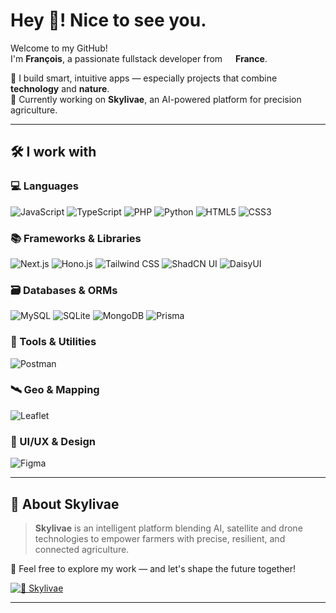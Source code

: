 # Hey 👋! Nice to see you.

Welcome to my GitHub!  
I'm **François**, a passionate fullstack developer from <img src="https://cdn-icons-png.flaticon.com/512/197/197560.png" width="13"/> **France**.

🚀 I build smart, intuitive apps — especially projects that combine **technology** and **nature**.  
🌱 Currently working on **Skylivae**, an AI-powered platform for precision agriculture.

---

## 🛠️ I work with

### 💻 Languages
<p>
  <img alt="JavaScript" src="https://img.shields.io/badge/JavaScript-F7DF1E?logo=javascript&logoColor=000" />
  <img alt="TypeScript" src="https://img.shields.io/badge/TypeScript-007ACC?logo=typescript&logoColor=white" />
  <img alt="PHP" src="https://img.shields.io/badge/PHP-777BB4?logo=php&logoColor=white" />
  <img alt="Python" src="https://img.shields.io/badge/Python-3776AB?logo=python&logoColor=white" />
  <img alt="HTML5" src="https://img.shields.io/badge/HTML5-E34F26?logo=html5&logoColor=white" />
  <img alt="CSS3" src="https://img.shields.io/badge/CSS3-1572B6?logo=css3&logoColor=white" />
</p>

### 📚 Frameworks & Libraries
<p>
  <img alt="Next.js" src="https://img.shields.io/badge/Next.js-000000?logo=nextdotjs&logoColor=white" />
  <img alt="Hono.js" src="https://img.shields.io/badge/Hono-FF4F4F?logo=hono&logoColor=white" />
  <img alt="Tailwind CSS" src="https://img.shields.io/badge/Tailwind_CSS-06B6D4?logo=tailwindcss&logoColor=white" />
  <img alt="ShadCN UI" src="https://img.shields.io/badge/ShadCN_UI-111827?logo=shadcnui&logoColor=white" />
  <img alt="DaisyUI" src="https://img.shields.io/badge/DaisyUI-FF69B4?logo=daisyui&logoColor=white" />
</p>

### 🗃️ Databases & ORMs
<p>
  <img alt="MySQL" src="https://img.shields.io/badge/MySQL-4479A1?logo=mysql&logoColor=white" />
  <img alt="SQLite" src="https://img.shields.io/badge/SQLite-003B57?logo=sqlite&logoColor=white" />
  <img alt="MongoDB" src="https://img.shields.io/badge/MongoDB-47A248?logo=mongodb&logoColor=white" />
  <img alt="Prisma" src="https://img.shields.io/badge/Prisma-2D3748?logo=prisma&logoColor=white" />
</p>

### 🔧 Tools & Utilities
<p>
  <img alt="Postman" src="https://img.shields.io/badge/Postman-FF6C37?logo=postman&logoColor=white" />
</p>

### 🛰️ Geo & Mapping
<p>
  <img alt="Leaflet" src="https://img.shields.io/badge/Leaflet-199900?logo=leaflet&logoColor=white" />
</p>

### 🎨 UI/UX & Design
<p>
  <img alt="Figma" src="https://img.shields.io/badge/Figma-F24E1E?logo=figma&logoColor=white" />
</p>

---

## 🌻 About Skylivae

> **Skylivae** is an intelligent platform blending AI, satellite and drone technologies to empower farmers with precise, resilient, and connected agriculture.

🔎 Feel free to explore my work — and let's shape the future together!

[![🌻 Skylivae](https://img.shields.io/badge/Skylivae-Organization-20232A?logo=github&logoColor=white)](https://github.com/skylivae)

---

<!---
francoislfv/francoislfv is a ✨ special ✨ repository because its `README.md` (this file) appears on your GitHub profile.
You can click the Preview link to take a look at your changes.
--->
